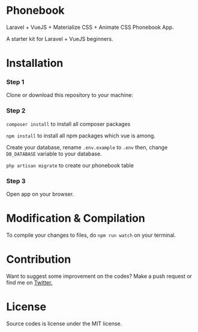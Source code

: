 # Phonebook
Laravel + VueJS + Materialize CSS + Animate CSS Phonebook App. 

A starter kit for Laravel + VueJS beginners.
# Installation
### Step 1
Clone or download this repository to your machine:


### Step 2
`composer install` to install all composer packages

`npm install` to install all npm packages which vue is among.

Create your database, rename `.env.example` to `.env` then, change `DB_DATABASE` variable to your database.

`php artisan migrate` to create our phonebook table

### Step 3

Open app on your browser.

# Modification & Compilation
To compile your changes to files, do `npm run watch` on your terminal.

# Contribution
Want to suggest some improvement on the codes? Make a push request or find me on
<a href="https://twitter.com/josiahoyahaya/">Twitter.</a>

# License
Source codes is license under the MIT license.